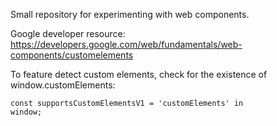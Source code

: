 Small repository for experimenting with web components.

Google developer resource:
https://developers.google.com/web/fundamentals/web-components/customelements

To feature detect custom elements, check for the existence of window.customElements:

<code>const supportsCustomElementsV1 = 'customElements' in window;</code>